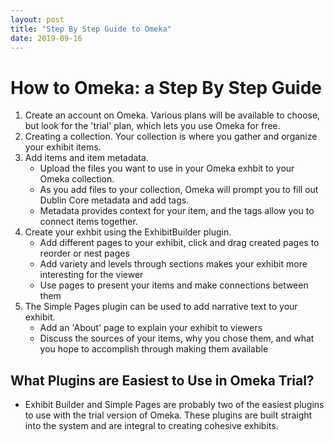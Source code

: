 ```yaml
---
layout: post
title: "Step By Step Guide to Omeka"
date: 2019-09-16
---
```

# How to Omeka: a Step By Step Guide #

1. Create an account on Omeka. Various plans will be available to choose, but look for the 'trial' plan, which lets you use Omeka for free.
2. Creating a collection. Your collection is where you gather and organize your exhibit items. 
3. Add items and item metadata. 
    * Upload the files you want to use in your Omeka exhbit to your Omeka collection. 
    * As you add files to your collection, Omeka will prompt you to fill out Dublin Core metadata and add tags. 
    * Metadata provides context for your item, and the tags allow you to connect items together.
4. Create your exhbit using the ExhibitBuilder plugin. 
    * Add different pages to your exhibit, click and drag created pages to reorder or nest pages
    * Add variety and levels through sections makes your exhibit more interesting for the viewer
    * Use pages to present your items and make connections between them
5. The Simple Pages plugin can be used to add narrative text to your exhibit.
    * Add an 'About' page to explain your exhibit to viewers
    * Discuss the sources of your items, why you chose them, and what you hope to accomplish through making them available

## What Plugins are Easiest to Use in Omeka Trial? ##
   
   * Exhibit Builder and Simple Pages are probably two of the easiest plugins to use with the trial version of Omeka. These plugins are built straight into the system and are integral to creating cohesive exhibits. 
